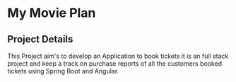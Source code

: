 # My Movie Plan

## Project Details
This Project aim's to develop an Application to book tickets it is an full stack project and keep a track on purchase reports of all the customers booked tickets using Spring Boot and Angular.
